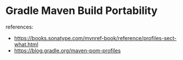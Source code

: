# Gradle Maven Build Portability

references:

- https://books.sonatype.com/mvnref-book/reference/profiles-sect-what.html
- https://blog.gradle.org/maven-pom-profiles